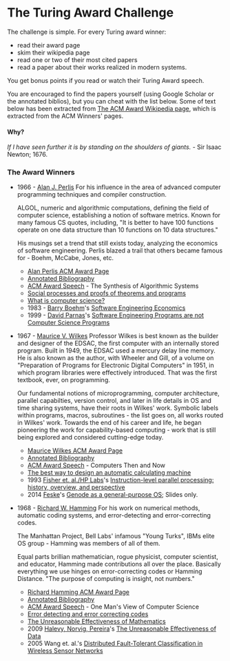
The Turing Award Challenge
===========================

The challenge is simple.
For every Turing award winner:
 * read their award page
 * skim their wikipedia page
 * read one or two of their most cited papers
 * read a paper about their works realized in modern systems.

You get bonus points if you read or watch their Turing Award speech.

You are encouraged to find the papers yourself (using Google Scholar or the annotated biblios), but you can cheat with the list below.
Some of text below has been extracted from [The ACM Award Wikipedia page](https://en.wikipedia.org/wiki/Turing_Award), which is extracted from the ACM Winners' pages.

#### Why?

 _If I have seen further it is by standing on the shoulders of giants._ - Sir Isaac Newton; 1676.

### The Award Winners

* 1966 - [Alan J. Perlis](https://en.wikipedia.org/wiki/Alan_Perlis)
  For his influence in the area of advanced computer programming techniques and compiler construction.

  ALGOL, numeric and algorithmic computations, defining the field of computer science, establishing a notion of software metrics.
  Known for many famous CS quotes, including, "It is better to have 100 functions operate on one data structure than 10 functions on 10 data structures."

  His musings set a trend that still exists today, analyzing the economics of software engineering.  Perlis blazed a trail that others
  became famous for - Boehm, McCabe, Jones, etc.
  * [Alan Perlis ACM Award Page](http://amturing.acm.org/award_winners/perlis_0132439.cfm)
  * [Annotated Bibliography](http://amturing.acm.org/bib/perlis_0132439.cfm)
  * [ACM Award Speech](http://delivery.acm.org/10.1145/1290000/1283921/a1966-perlis.pdf?ip=75.69.152.145&id=1283921&acc=OPEN&key=4D4702B0C3E38B35.4D4702B0C3E38B35.4D4702B0C3E38B35.6D218144511F3437&CFID=452179444&CFTOKEN=88017034&__acm__=1415227807_073cf605468f63b7162e2ee946a6b3c2) - The Synthesis of Algorithmic Systems
  * [Social processes and proofs of theorems and programs](http://www.csee.umbc.edu/courses/pub/www/undergraduate/courses/331/resources/papers/proofs.pdf)
  * [What is computer science?]()
  * 1983 - [Barry Boehm](https://en.wikipedia.org/wiki/Barry_Boehm)'s [Software Engineering Economics](http://citeseerx.ist.psu.edu/viewdoc/download?doi=10.1.1.365.9642&rep=rep1&type=pdf)
  * 1999 - [David Parnas](https://en.wikipedia.org/wiki/David_Parnas)'s [Software Engineering Programs are not Computer Science Programs](http://courses.utep.edu/portals/870/parnas_SEisnotCS.pdf)

* 1967 - [Maurice V. Wilkes](https://en.wikipedia.org/wiki/Maurice_Wilkes)
  Professor Wilkes is best known as the builder and designer of the EDSAC, the first computer with an internally stored program. Built in 1949, the EDSAC used a mercury delay line memory.
  He is also known as the author, with Wheeler and Gill, of a volume on "Preparation of Programs for Electronic Digital Computers" in 1951, in which program libraries were effectively introduced.
  That was the first textbook, ever, on programming.

  Our fundamental notions of microprogramming, computer architecture, parallel capabilties, version control, and later in life details in OS and time sharing systems, have their roots in Wilkes' work.
  Symbolic labels within programs, macros, subroutines - the list goes on, all works routed in Wilkes' work.
  Towards the end of his career and life, he began pioneering the work for capability-based computing - work that is still being explored and considered cutting-edge today.
  * [Maurice Wilkes ACM Award Page](http://amturing.acm.org/award_winners/wilkes_1001395.cfm)
  * [Annotated Bibliography](http://amturing.acm.org/bib/wilkes_1001395.cfm)
  * [ACM Award Speech](http://delivery.acm.org/10.1145/1290000/1283922/a1967-wilkes.pdf?ip=75.69.152.145&id=1283922&acc=OPEN&key=4D4702B0C3E38B35.4D4702B0C3E38B35.4D4702B0C3E38B35.6D218144511F3437&CFID=452179444&CFTOKEN=88017034&__acm__=1415229153_6f76035f1b40644a1c79354cf74f3049) - Computers Then and Now
  * [The best way to design an automatic calculating machine](https://www.cs.princeton.edu/courses/archive/fall10/cos375/BestWay.pdf)
  * 1993 [Fisher et. al./HP Labs](http://en.wikipedia.org/wiki/Josh_Fisher)'s [Instruction-level parallel processing: history, overview, and perspective](https://courses.engr.illinois.edu/ece512/Papers/Rau.1993.JS.pdf)
  * 2014 [Feske](http://scholar.google.com/scholar?q=Norman+Feske)'s [Genode as a general-purpose OS](http://www.genode-labs.com/publications/nfeske-genode-fosdem-2014-02.pdf); Slides only.

* 1968 - [Richard W. Hamming](https://en.wikipedia.org/wiki/Richard_Hamming)
  For his work on numerical methods, automatic coding systems, and error-detecting and error-correcting codes.

  The Manhattan Project, Bell Labs' infamous "Young Turks", IBMs elite OS group - Hamming was members of all of them.

  Equal parts brillian mathematician, rogue physicist, computer scientist, and educator, Hamming made contributions all over the place.
  Basically everything we use hinges on error-correcting codes or Hamming Distance.
  "The purpose of computing is insight, not numbers."
  * [Richard Hamming ACM Award Page](http://amturing.acm.org/award_winners/hamming_1000652.cfm)
  * [Annotated Bibliography](http://amturing.acm.org/bib/hamming_1000652.cfm)
  * [ACM Award Speech](http://delivery.acm.org/10.1145/1290000/1283923/a1968-hamming.pdf?ip=75.69.152.145&id=1283923&acc=OPEN&key=4D4702B0C3E38B35.4D4702B0C3E38B35.4D4702B0C3E38B35.6D218144511F3437&CFID=452179444&CFTOKEN=88017034&__acm__=1415233214_c52e201428e4849e00429c58f2c76d93) - One Man's View of Computer Science
  * [Error detecting and error correcting codes](http://www.lee.eng.uerj.br/~gil/redesII/hamming.pdf)
  * [The Unreasonable Effectiveness of Mathematics](http://hiperc2.buffalostate.edu/HIPERC2a/home/carbonjo/public_html/documents/Hamming.pdf)
  * 2009 [Halevy, Norvig, Pereira](https://en.wikipedia.org/wiki/Peter_Norvig)'s [The Unreasonable Effectiveness of Data](https://static.googleusercontent.com/media/research.google.com/en/us/pubs/archive/35179.pdf)
  * 2005 Wang et. al.'s [Distributed Fault-Tolerant Classification in Wireless Sensor Networks](http://140.113.13.233/html/paper/wanhanvarche05apr.pdf)

